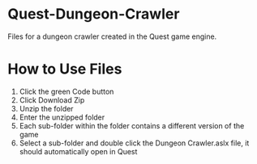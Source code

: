 # Quest-Dungeon-Crawler
Files for a dungeon crawler created in the Quest game engine.

# How to Use Files
1) Click the green Code button
2) Click Download Zip
3) Unzip the folder
4) Enter the unzipped folder
5) Each sub-folder within the folder contains a different version of the game
6) Select a sub-folder and double click the Dungeon Crawler.aslx file, it should automatically open in Quest
